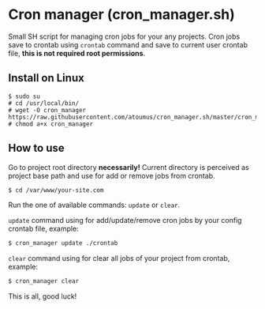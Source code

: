 # Cron manager (cron_manager.sh)
Small SH script for managing cron jobs for your any projects. Cron jobs save to crontab using `crontab` command and save to current user crontab file, **this is not required root permissions**.

## Install on Linux

```
$ sudo su
# cd /usr/local/bin/
# wget -O cron_manager https://raw.githubusercontent.com/atoumus/cron_manager.sh/master/cron_manager.sh
# chmod a+x cron_manager
```

## How to use

Go to project root directory **necessarily!** Current directory is perceived as project base path and use for add or remove jobs from crontab.
```bash
$ cd /var/www/your-site.com
```

Run the one of available commands: `update` or `clear`.

`update` command using for add/update/remove cron jobs by your config crontab file, example:
```bash
$ cron_manager update ./crontab
```

`clear` command using for clear all jobs of your project from crontab, example:
```bash
$ cron_manager clear
```

This is all, good luck!
